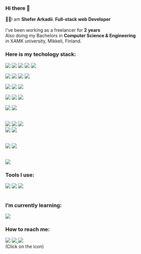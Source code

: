 ### Hi there 👋
👨‍💻I am <b>Shefer Arkadii</b>. <b>Full-stack web Developer</b> <br> <br>
I've been working as a freelancer for <b>2 years</b> <br>
Also doing my Bachelors in <b>Computer Science & Engineering</b></br> in XAMK university, Mikkeli, Finland. 

### Here is my techology stack:</br>
<img src="https://img.shields.io/badge/Html-7B68EE?style=for-the-badge&logo=html5&logoColor=fff"/> <img src="https://img.shields.io/badge/BEM-7B68EE?style=for-the-badge&logo=Bem&logoColor=fff"/> <img src="https://img.shields.io/badge/css-7B68EE?style=for-the-badge&logo=css3&logoColor=fff"/> <img src="https://img.shields.io/badge/sass-7B68EE?style=for-the-badge&logo=sass&logoColor=fff"/> <img src="https://img.shields.io/badge/Bootstrap-7B68EE?style=for-the-badge&logo=Bootstrap&logoColor=fff"/> </br>

<img src="https://img.shields.io/badge/js-7B68EE?style=for-the-badge&logo=JavaScript&logoColor=fff"/> <img src="https://img.shields.io/badge/react-7B68EE?style=for-the-badge&logo=React&logoColor=fff"/> <img src="https://img.shields.io/badge/redux-7B68EE?style=for-the-badge&logo=Redux&logoColor=fff"/> <img src="https://img.shields.io/badge/TypeScript-7B68EE?style=for-the-badge&logo=TypeScript&logoColor=fff"/> </br>

<img src="https://img.shields.io/badge/php-7B68EE?style=for-the-badge&logo=php&logoColor=fff"/> <img src="https://img.shields.io/badge/WordPress-7B68EE?style=for-the-badge&logo=WordPress&logoColor=fff"/> <img src="https://img.shields.io/badge/MySql-7B68EE?style=for-the-badge&logo=MySql&logoColor=fff"/> </br>

<img src="https://img.shields.io/badge/Node.js-7B68EE?style=for-the-badge&logo=Node.js&logoColor=fff"/> <img src="https://img.shields.io/badge/express-7B68EE?style=for-the-badge&logo=express&logoColor=fff"/> <img src="https://img.shields.io/badge/jwt-7B68EE?style=for-the-badge&logo=jwt&logoColor=fff"/></br>

<img src="https://img.shields.io/badge/MongoDb-7B68EE?style=for-the-badge&logo=MongoDB&logoColor=fff"/> <img src="https://img.shields.io/badge/mongoose-7B68EE?style=for-the-badge&logo=mongoosedotws&logoColor=fff"/><br/><br/>

<img src="https://img.shields.io/badge/Git-7B68EE?style=for-the-badge&logo=Git&logoColor=fff"/> <img src="https://img.shields.io/badge/GitHub-7B68EE?style=for-the-badge&logo=GitHub&logoColor=fff"/> <img src="https://img.shields.io/badge/GitHub Actions-7B68EE?style=for-the-badge&logo=GitHub-Actions&logoColor=fff"/><br/> 
<img src="https://img.shields.io/badge/jest-7B68EE?style=for-the-badge&logo=jest&logoColor=fff"/> <img src="https://img.shields.io/badge/Testing Library-7B68EE?style=for-the-badge&logo=Testing Library&logoColor=fff"/><br/><br/>

<img src="https://img.shields.io/badge/ubuntu-7B68EE?style=for-the-badge&logo=MongoDB&logoColor=fff"/> <img src="https://img.shields.io/badge/nginx-7B68EE?style=for-the-badge&logo=nginx&logoColor=fff"/> <br/><br/>

<img src="https://img.shields.io/badge/paypal-7B68EE?style=for-the-badge&logo=paypal&logoColor=fff"/> <br/>





### Tools I use: 
<img src="https://img.shields.io/badge/phpstorm-7B68EE?style=for-the-badge&logo=phpstorm&logoColor=fff"/> <img src="https://img.shields.io/badge/photoshop-7B68EE?style=for-the-badge&logo=Adobe Photoshop&logoColor=fff"/> <img src="https://img.shields.io/badge/Figma-7B68EE?style=for-the-badge&logo=Figma&logoColor=fff"/>
</br></br>
### I’m currently learning:
 <img src="https://img.shields.io/badge/next.js-7B68EE?style=for-the-badge&logo=nextdotjs&logoColor=fff"/>
</br>

### How to reach me: 
<a href="mailto: arkadiy.shefer@gmail.com " target=”_blank”><img src="https://img.shields.io/badge/Gmail-7B68EE?style=for-the-badge&logo=Gmail&logoColor=fff"/></a> 
<a href="https://www.linkedin.com/in/arkadii-shefer-643434262/ " target=”_blank”><img src="https://img.shields.io/badge/LinkedIn-7B68EE?style=for-the-badge&logo=LinkedIn&logoColor=fff"/>  </a>
<a href="https://t.me/sssshefer" target=”_blank”><img src="https://img.shields.io/badge/Telegram-7B68EE?style=for-the-badge&logo=Telegram&logoColor=fff"/></a></br>
(Click on the icon)
